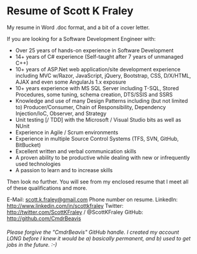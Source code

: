 Resume of Scott K Fraley
========================

My resume in Word .doc format, and a bit of a cover letter.

If you are looking for a Software Development Engineer with:

+ Over 25 years of hands-on experience in Software Development
+ 14+ years of C# experience (Self-taught after 7 years of unmanaged C++)
+ 10+ years of ASP.Net web application/site development experience including MVC w/Razor, JavaScript, jQuery, Bootstrap, CSS, D/X/HTML, AJAX and even some AngularJs 1.x exposure
+ 10+ years experience with MS SQL Server including T-SQL, Stored Procedures, some tuning, schema creation, DTS/SSIS and SSRS
+ Knowledge and use of many Design Patterns including (but not limited to) Producer/Consumer, Chain of Responsibility, Dependency Injection/IoC, Observer, and Strategy
+ Unit testing [/ TDD] with the Microsoft / Visual Studio bits as well as NUnit
+ Experience in Agile / Scrum environments
+ Experience in multiple Source Control Systems (TFS, SVN, GitHub, BitBucket)
+ Excellent written and verbal communication skills
+ A proven ability to be productive while dealing with new or infrequently used technologies
+ A passion to learn and to increase skills

Then look no further. You will see from my enclosed resume that I meet all of these qualifications and more.

E-Mail: scott.k.fraley@gmail.com
Phone number on resume.
LinkedIn: http://www.linkedin.com/in/scottkfraley
Twitter: http://twitter.com/ScottKFraley / @ScottKFraley
GitHub: http://github.com/CmdrBeavis

###### Please forgive the "CmdrBeavis" GitHub handle. I created my account LONG before I knew it would be a) basically permanent, and b) used to get jobs in the future.  :-)
